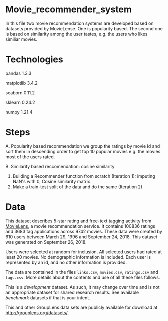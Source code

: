 # Movie_recommender_system
In this file two movie recommendation systems are developed based on datasets provided by MovieLense.
One is popularity based. The second one is based on similarity among the user tastes, e.g. the users who likes similiar movies.

# Technologies
pandas 1.3.3

matplotlib 3.4.2

seaborn 0.11.2

sklearn 0.24.2

numpy 1.21.4

# Steps
A. Popularity based recommendation
we group the ratings by movie Id and sort them in descending order to get top 10 popular movies e.g. the movies most of the users rated.

B. Similarity based reccomendation: cosine similarity

1. Building a Recommender function from scratch (Iteration 1): imputing NaN's with 0, Cosine similarity matrix
2. Make a train-test split of the data and do the same (Iteration 2)

# Data
This dataset describes 5-star rating and free-text tagging activity from [MovieLens](http://movielens.org), a movie recommendation service. It contains 100836 ratings and 3683 tag applications across 9742 movies. These data were created by 610 users between March 29, 1996 and September 24, 2018. This dataset was generated on September 26, 2018.

Users were selected at random for inclusion. All selected users had rated at least 20 movies. No demographic information is included. Each user is represented by an id, and no other information is provided.

The data are contained in the files `links.csv`, `movies.csv`, `ratings.csv` and `tags.csv`. More details about the contents and use of all these files follows.

This is a *development* dataset. As such, it may change over time and is not an appropriate dataset for shared research results. See available *benchmark* datasets if that is your intent.

This and other GroupLens data sets are publicly available for download at <http://grouplens.org/datasets/>.
